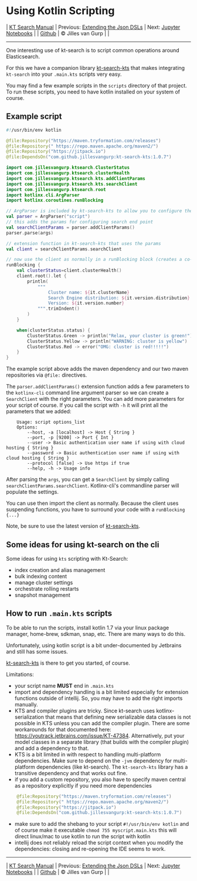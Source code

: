 # Using Kotlin Scripting 

| [KT Search Manual](README.md) | Previous: [Extending the Json DSLs](ExtendingTheDSL.md) | Next: [Jupyter Notebooks](Jupyter.md) |
| [Github](https://github.com/jillesvangurp/kt-search) | &copy; Jilles van Gurp |  |

---                

One interesting use of kt-search is to script common operations around Elasticsearch.

For this we have a companion library [kt-search-kts](https://github.com/jillesvangurp/kt-search-kts/) 
that makes integrating `kt-search` into your `.main.kts` scripts very easy.

You may find a few example scripts in the `scripts` directory of that project. To run these scripts,
you need to have kotlin installed on your system of course.

## Example script

```kotlin
#!/usr/bin/env kotlin

@file:Repository("https://maven.tryformation.com/releases")
@file:Repository(" https://repo.maven.apache.org/maven2/")
@file:Repository("https://jitpack.io")
@file:DependsOn("com.github.jillesvangurp:kt-search-kts:1.0.7")

import com.jillesvangurp.ktsearch.ClusterStatus
import com.jillesvangurp.ktsearch.clusterHealth
import com.jillesvangurp.ktsearch.kts.addClientParams
import com.jillesvangurp.ktsearch.kts.searchClient
import com.jillesvangurp.ktsearch.root
import kotlinx.cli.ArgParser
import kotlinx.coroutines.runBlocking

// ArgParser is included by kt-search-kts to allow you to configure the search endpoint
val parser = ArgParser("script")
// this adds the params for configuring search end point
val searchClientParams = parser.addClientParams()
parser.parse(args)

// extension function in kt-search-kts that uses the params
val client = searchClientParams.searchClient

// now use the client as normally in a runBlocking block (creates a co-routine)
runBlocking {
    val clusterStatus=client.clusterHealth()
    client.root().let {
        println(
            """
                Cluster name: ${it.clusterName}
                Search Engine distribution: ${it.version.distribution}
                Version: ${it.version.number}
            """.trimIndent()
        )
    }

    when(clusterStatus.status) {
        ClusterStatus.Green -> println("Relax, your cluster is green!")
        ClusterStatus.Yellow -> println("WARNING: cluster is yellow")
        ClusterStatus.Red -> error("OMG: cluster is red!!!!!")
    }
}
```

The example script above adds the maven dependency and our two maven repositories
via `@file:` directives. 

The `parser.addClientParams()` extension function adds a few parameters to the 
`kotlinx-cli` command line argument parser so we can create a `SearchClient` with the
right parameters. You can add more parameters for your script of course. If you call the script with `-h`
it will print all the parameters that we added:

```
    Usage: script options_list
    Options: 
        --host, -a [localhost] -> Host { String }
        --port, -p [9200] -> Port { Int }
        --user -> Basic authentication user name if using with cloud hosting { String }
        --password -> Basic authentication user name if using with cloud hosting { String }
        --protocol [false] -> Use https if true 
        --help, -h -> Usage info         
```

After parsing the `args`, you can get a `SearchClient` by simply calling
`searchClientParams.searchClient`. Kotlinx-cli's commandline parser will populate the settings.    

You can use then import the client as normally. Because the client uses suspending
 functions, you have to surround your code with a `runBlocking {...}`
 
Note, be sure to use the latest version of [kt-search-kts](https://github.com/jillesvangurp/kt-search-kts/).

## Some ideas for using kt-search on the cli

Some ideas for using `kts` scripting with Kt-Search:

- index creation and alias management
- bulk indexing content
- manage cluster settings
- orchestrate rolling restarts
- snapshot management

## How to run `.main.kts` scripts

To be able to run the scripts, install kotlin 1.7 via your linux package manager, 
home-brew, sdkman, snap, etc. There are many ways to do this.
            
Unfortunately, using kotlin script is a bit under-documented by Jetbrains and still has some issues.

[kt-search-kts](https://github.com/jillesvangurp/kt-search-kts/) is there to get you started, of course.

Limitations:

- your script name **MUST** end in `.main.kts`
- import and dependency handling is a bit limited especially for extension functions outside of 
  intellij. So, you may have to add the right imports manually.
- KTS and compiler plugins are tricky. Since kt-search uses kotlinx-serialization 
  that means that defining new serializable data classes is not possible in 
  KTS unless you can add the compiler plugin. There are some workarounds for that documented 
  here: https://youtrack.jetbrains.com/issue/KT-47384. Alternatively, put your model classes in a separate library (that builds with the compiler plugin) and add a dependency to that.             
- KTS is a bit limited in with respect to handling multi-platform dependencies. 
  Make sure to depend on the `-jvm` dependency for multi-platform dependencies 
  (like kt-search). The `kt-search-kts` library has a transitive dependency and that 
  works out fine.
- if you add a custom repository, you also have to specify maven 
  central as a repository explicitly if you need more dependencies

```kotlin
    @file:Repository("https://maven.tryformation.com/releases")
    @file:Repository(" https://repo.maven.apache.org/maven2/")
    @file:Repository("https://jitpack.io")
    @file:DependsOn("com.github.jillesvangurp:kt-search-kts:1.0.7")
```            
- make sure to add the shebang to your script `#!/usr/bin/env kotlin` and of 
course make it executable `chmod 755 myscript.main.kts`
this will direct linux/mac to use kotlin to run the script with kotlin
- intellij does not reliably reload the script context when you 
modify the dependencies: closing and re-opening the IDE seems to work.



---

| [KT Search Manual](README.md) | Previous: [Extending the Json DSLs](ExtendingTheDSL.md) | Next: [Jupyter Notebooks](Jupyter.md) |
| [Github](https://github.com/jillesvangurp/kt-search) | &copy; Jilles van Gurp |  |